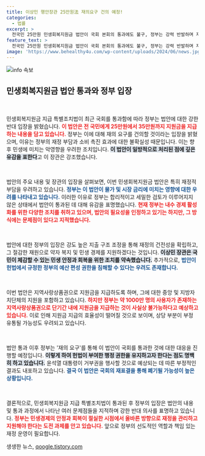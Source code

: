 ```yaml
---
title: 이상민 행안장관 25만원法 재의요구 건의 예정!
categories:
  - 법률
excerpt: >
  전국민 25만원 민생회복지원금 법안이 국회 본회의 통과에도 불구, 정부는 강력 반발하며 재의 요구를 예고했다. 예산 편성과 집행권 침해 우려 속, 생계 지원의 실효성 논란이 가중되고 있다. 클릭해 자세한 내용을 확인하세요!
feature_text: >
  전국민 25만원 민생회복지원금 법안이 국회 본회의 통과에도 불구, 정부는 강력 반발하며 재의 요구를 예고했다. 예산 편성과 집행권 침해 우려 속, 생계 지원의 실효성 논란이 가중되고 있다. 클릭해 자세한 내용을 확인하세요!
image: 'https://www.behealthy4u.com/wp-content/uploads/2024/06/news.jpg'
---
```


<p><img src="https://www.behealthy4u.com/wp-content/uploads/2024/06/news.jpg" alt="info 속보" /></p>

<h2 data-ke-size="size26">민생회복지원금 법안 통과와 정부 입장</h2>

<p data-ke-size="size16">&nbsp;</p>

<p>민생회복지원금 지급 특별조치법이 최근 국회를 통과함에 따라 정부는 법안에 대한 강한 반대 입장을 밝혔습니다. <b><span style="color: #ee2323;">이 법안은 전 국민에게 25만원에서 35만원까지 지원금을 지급하는 내용을 담고 있습니다.</span></b> 정부는 이에 대해 재의 요구를 건의할 것이라는 입장을 밝혔으며, 이유는 정부의 재정 부담과 소비 촉진 효과에 대한 불확실성 때문입니다. 이는 향후 민생에 미치는 악영향을 우려한 조치입니다. <b><span style="background-color: #21538527;">이 법안이 일방적으로 처리된 점에 깊은 유감을 표한다</span></b>고 이 장관은 강조했습니다.</p>

<p data-ke-size="size16">&nbsp;</p>

<p>법안의 주요 내용 및 장관의 입장을 살펴보면, 이번 민생회복지원금 법안은 특히 재정적 부담을 우려하고 있습니다. <b><span style="color: #1a5490;">정부는 이 법안이 물가 및 시장 금리에 미치는 영향에 대한 우려를 나타내고 있습니다.</span></b> 이러한 이유로 정부는 합리적이고 세밀한 검토가 이루어지지 않은 상태에서 법안이 통과된 데 대해 유감을 표명했습니다. <b><span style="color: #ee2323;">현재 정부는 내수 경제 활성화를 위한 다양한 조치를 취하고 있으며, 법안의 필요성을 인정하고 있기는 하지만, 그 방식에는 문제점이 있다고 지적했습니다.</span></b></p>

<p data-ke-size="size16">&nbsp;</p>

<p>법안에 대한 정부의 입장은 강도 높은 지출 구조 조정을 통해 재정의 건전성을 확립하고, 그 절감한 재원으로 약자 복지 및 민생 경제를 지원하겠다는 것입니다. <b><span style="background-color: #21538527;">이상민 장관은 국민이 체감할 수 있는 민생 안정과 회복을 위한 조치를 약속했습니다.</span></b> 추가적으로, <b><span style="color: #1a5490;">법안이 헌법에서 규정한 정부의 예산 편성 권한을 침해할 수 있다는 우려도 존재합니다.</span></b></p>

<p data-ke-size="size16">&nbsp;</p>

<p>이번 법안은 지역사랑상품권으로 지원금을 지급하도록 하며, 그에 대한 중앙 및 지방자치단체의 지원을 포함하고 있습니다. <b><span style="color: #ee2323;">하지만 정부는 약 1000만 명의 사용자가 존재하는 지역사랑상품권으로 단기간 내에 지원금을 지급하는 것이 사실상 불가능하다고 예상하고 있습니다.</span></b> 이로 인해 지원금 지급의 효율성이 떨어질 것으로 보이며, 상당 부분이 부정 유통될 가능성도 우려되고 있습니다. </p>

<p data-ke-size="size16">&nbsp;</p>

<p>법안 통과 이후 정부는 '재의 요구'를 통해 이 법안이 국회를 통과한 것에 대한 대응을 진행할 예정입니다. <b><span style="background-color: #21538527;">이렇게 하여 헌법이 부여한 행정 권한을 유지하고자 한다는 점도 명백히 하고 있습니다.</span></b> 윤석열 대통령이 거부권을 행사할 것으로 예상되는 데 따른 부정적인 결과도 내포하고 있습니다. <b><span style="color: #1a5490;">결국 이 법안은 국회의 재표결을 통해 폐기될 가능성이 높은 상황입니다.</span></b></p>

<p data-ke-size="size16">&nbsp;</p>

<p>결론적으로, 민생회복지원금 지급 특별조치법이 통과된 후 정부의 입장은 법안의 내용 및 통과 과정에서 나타난 여러 문제점들을 지적하며 강한 반대 의사를 표명하고 있습니다. <b><span style="color: #ee2323;">정부는 민생경제의 안정과 회복이 절실한 시점에서 올바른 방향으로 재정을 관리하고 지원해야 한다는 도전 과제를 안고 있습니다.</span></b> 앞으로 정부의 선도적인 역할과 책임 있는 재정 운영이 필요합니다.</p>
생생한 뉴스, <a href="https://qoogle.tistory.com" rel="dofollow">qoogle.tistory.com</a>


